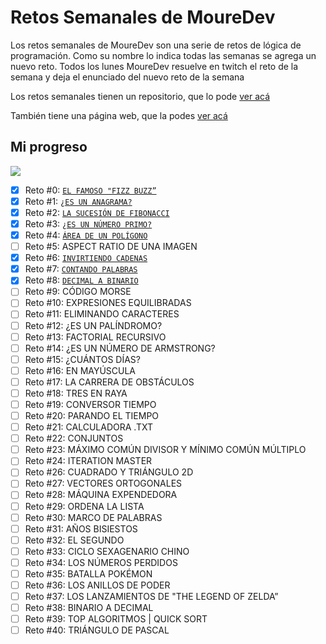 # Retos Semanales de MoureDev

Los retos semanales de MoureDev son una serie
de retos de lógica de programación. Como su nombre lo
indica todas las semanas se agrega un nuevo reto.
Todos los lunes MoureDev resuelve en twitch el reto de la
semana y deja el enunciado del nuevo reto de la semana

Los retos semanales tienen un repositorio, que lo pode <a href="https://github.com/mouredev/Weekly-Challenge-2022-Kotlin" target="_blank"> ver acá </a>

También tiene una página web, que la podes <a href="https://retosdeprogramacion.com/semanales2022" target="_blank"> ver acá </a>
## Mi progreso

![](https://progress-bar.dev/17)

- [X] Reto #0: [`EL FAMOSO "FIZZ BUZZ”`](https://github.com/lucastorresdev/Retos-semanales/blob/master/src/Retos/Reto0/Reto0.java)
- [X] Reto #1: [`¿ES UN ANAGRAMA?`](https://github.com/lucastorresdev/Retos-semanales/blob/master/src/Retos/Reto1/Reto1.java)
- [X] Reto #2: [`LA SUCESIÓN DE FIBONACCI`](https://github.com/lucastorresdev/Retos-semanales/blob/master/src/Retos/Reto2/Reto2.java)
- [X] Reto #3: [`¿ES UN NÚMERO PRIMO?`](https://github.com/lucastorresdev/Retos-semanales/blob/master/src/Retos/Reto3/Reto3.java)
- [X] Reto #4: [`ÁREA DE UN POLÍGONO`](https://github.com/lucastorresdev/Retos-semanales/blob/master/src/Retos/Reto4/Reto4.java)
- [ ] Reto #5: ASPECT RATIO DE UNA IMAGEN
- [X] Reto #6: [`INVIRTIENDO CADENAS`](https://github.com/lucastorresdev/Retos-semanales/blob/master/src/Retos/Reto6/Reto6.java)
- [X] Reto #7: [`CONTANDO PALABRAS`](https://github.com/lucastorresdev/Retos-semanales/blob/master/src/Retos/Reto7/Reto7.java)
- [X] Reto #8: [`DECIMAL A BINARIO`](https://github.com/lucastorresdev/Retos-semanales/blob/master/src/Retos/Reto8/Reto8.java)
- [ ] Reto #9: CÓDIGO MORSE
- [ ] Reto #10: EXPRESIONES EQUILIBRADAS
- [ ] Reto #11: ELIMINANDO CARACTERES
- [ ] Reto #12: ¿ES UN PALÍNDROMO?
- [ ] Reto #13: FACTORIAL RECURSIVO
- [ ] Reto #14: ¿ES UN NÚMERO DE ARMSTRONG?
- [ ] Reto #15: ¿CUÁNTOS DÍAS?
- [ ] Reto #16: EN MAYÚSCULA
- [ ] Reto #17: LA CARRERA DE OBSTÁCULOS
- [ ] Reto #18: TRES EN RAYA
- [ ] Reto #19: CONVERSOR TIEMPO
- [ ] Reto #20: PARANDO EL TIEMPO
- [ ] Reto #21: CALCULADORA .TXT
- [ ] Reto #22: CONJUNTOS
- [ ] Reto #23: MÁXIMO COMÚN DIVISOR Y MÍNIMO COMÚN MÚLTIPLO
- [ ] Reto #24: ITERATION MASTER
- [ ] Reto #26: CUADRADO Y TRIÁNGULO 2D
- [ ] Reto #27: VECTORES ORTOGONALES
- [ ] Reto #28: MÁQUINA EXPENDEDORA
- [ ] Reto #29: ORDENA LA LISTA
- [ ] Reto #30: MARCO DE PALABRAS
- [ ] Reto #31: AÑOS BISIESTOS
- [ ] Reto #32: EL SEGUNDO
- [ ] Reto #33: CICLO SEXAGENARIO CHINO
- [ ] Reto #34: LOS NÚMEROS PERDIDOS
- [ ] Reto #35: BATALLA POKÉMON
- [ ] Reto #36: LOS ANILLOS DE PODER
- [ ] Reto #37: LOS LANZAMIENTOS DE "THE LEGEND OF ZELDA”
- [ ] Reto #38: BINARIO A DECIMAL
- [ ] Reto #39: TOP ALGORITMOS | QUICK SORT
- [ ] Reto #40: TRIÁNGULO DE PASCAL